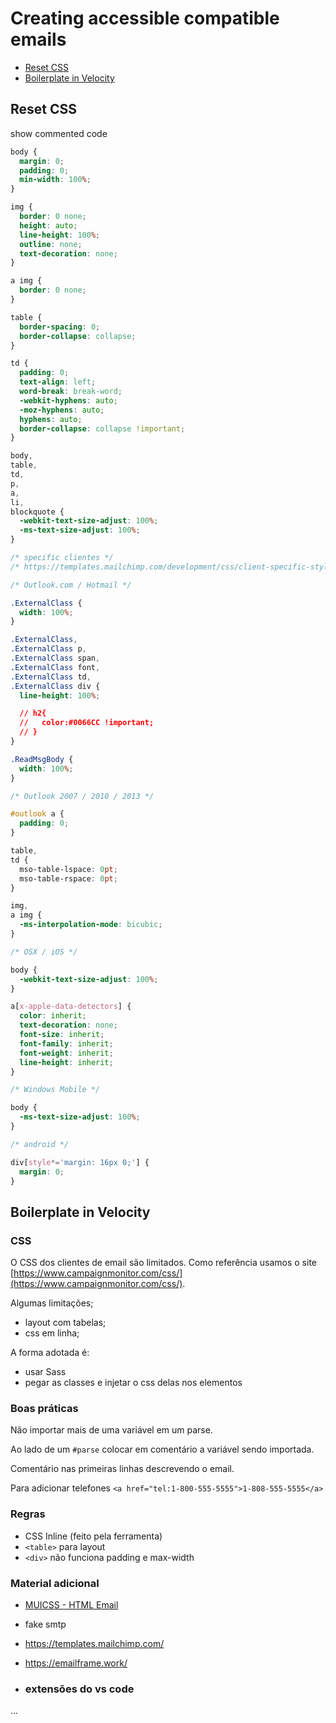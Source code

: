# Creating accessible compatible emails

- [Reset CSS](#reset-css)
- [Boilerplate in Velocity](#boilerplate)

## <a name="reset-css"></a> Reset CSS

<detail>
  <summary>show commented code</summary>

```css
body {
  margin: 0;
  padding: 0;
  min-width: 100%;
}

img {
  border: 0 none;
  height: auto;
  line-height: 100%;
  outline: none;
  text-decoration: none;
}

a img {
  border: 0 none;
}

table {
  border-spacing: 0;
  border-collapse: collapse;
}

td {
  padding: 0;
  text-align: left;
  word-break: break-word;
  -webkit-hyphens: auto;
  -moz-hyphens: auto;
  hyphens: auto;
  border-collapse: collapse !important;
}

body,
table,
td,
p,
a,
li,
blockquote {
  -webkit-text-size-adjust: 100%;
  -ms-text-size-adjust: 100%;
}

/* specific clientes */
/* https://templates.mailchimp.com/development/css/client-specific-styles/ */

/* Outlook.com / Hotmail */

.ExternalClass {
  width: 100%;
}

.ExternalClass,
.ExternalClass p,
.ExternalClass span,
.ExternalClass font,
.ExternalClass td,
.ExternalClass div {
  line-height: 100%;

  // h2{
  //   color:#0066CC !important;
  // }
}

.ReadMsgBody {
  width: 100%;
}

/* Outlook 2007 / 2010 / 2013 */

#outlook a {
  padding: 0;
}

table,
td {
  mso-table-lspace: 0pt;
  mso-table-rspace: 0pt;
}

img,
a img {
  -ms-interpolation-mode: bicubic;
}

/* OSX / iOS */

body {
  -webkit-text-size-adjust: 100%;
}

a[x-apple-data-detectors] {
  color: inherit;
  text-decoration: none;
  font-size: inherit;
  font-family: inherit;
  font-weight: inherit;
  line-height: inherit;
}

/* Windows Mobile */

body {
  -ms-text-size-adjust: 100%;
}

/* android */

div[style*='margin: 16px 0;'] {
  margin: 0;
}
```

</detail>

## <a name="boilerplate"></a> Boilerplate in Velocity

### CSS

O CSS dos clientes de email são limitados. Como referência usamos o site [https://www.campaignmonitor.com/css/](https://www.campaignmonitor.com/css/).

Algumas limitações;

- layout com tabelas;
- css em linha;

A forma adotada é:

- usar Sass
- pegar as classes e injetar o css delas nos elementos

### Boas práticas

Não importar mais de uma variável em um parse.

Ao lado de um `#parse` colocar em comentário a variável sendo importada.

Comentário nas primeiras linhas descrevendo o email.

Para adicionar telefones `<a href="tel:1-800-555-5555">1-808-555-5555</a>`

### Regras

- CSS Inline (feito pela ferramenta)
- `<table>` para layout
- `<div>` não funciona padding e max-width

### Material adicional

- [MUICSS - HTML Email](https://www.muicss.com/docs/v1/email/boilerplate-html)
- fake smtp
- https://templates.mailchimp.com/
- https://emailframe.work/

- ### extensões do vs code

...
